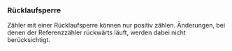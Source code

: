 ### Rücklaufsperre

Zähler mit einer Rücklaufsperre können nur positiv zählen. Änderungen, bei denen der Referenzzähler rückwärts läuft, werden dabei nicht berücksichtigt.